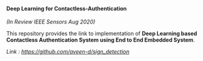 #### Deep Learning for Contactless-Authentication
*(In Review IEEE Sensors Aug 2020)*

This repository provides the link to implementation of **Deep Learning based Contactless Authentication System using End to End Embedded System**.

*Link : https://github.com/aveen-d/sign_detection*


